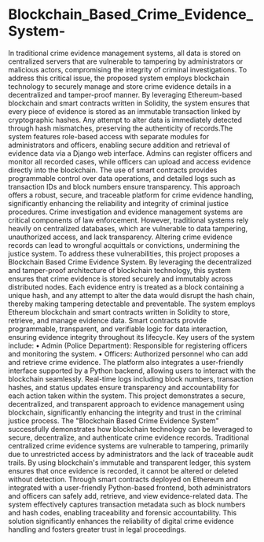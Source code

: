 # Blockchain_Based_Crime_Evidence_System-
In traditional crime evidence management systems, all data is stored on centralized servers that are vulnerable to tampering by administrators or malicious actors, compromising the integrity of criminal investigations. To address this critical issue, the proposed system employs blockchain technology to securely manage and store crime evidence details in a decentralized and tamper-proof manner. By leveraging Ethereum-based blockchain and smart contracts written in Solidity, the system ensures that every piece of evidence is stored as an immutable transaction linked by cryptographic hashes. Any attempt to alter data is immediately detected through hash mismatches, preserving the authenticity of records.The system features role-based access with separate modules for administrators and officers, enabling secure addition and retrieval of evidence data via a Django web interface. Admins can register officers and monitor all recorded cases, while officers can upload and access evidence directly into the blockchain. The use of smart contracts provides programmable control over data operations, and detailed logs such as transaction IDs and block numbers ensure transparency. This approach offers a robust, secure, and traceable platform for crime evidence handling, significantly enhancing the reliability and integrity of criminal justice procedures.
Crime investigation and evidence management systems are critical components of law enforcement. However, traditional systems rely heavily on centralized databases, which are vulnerable to data tampering, unauthorized access, and lack transparency. Altering crime evidence records can lead to wrongful acquittals or convictions, undermining the justice system.
To address these vulnerabilities, this project proposes a Blockchain Based Crime Evidence System. By leveraging the decentralized and tamper-proof architecture of blockchain technology, this system ensures that crime evidence is stored securely and immutably across distributed nodes. Each evidence entry is treated as a block containing a unique hash, and any attempt to alter the data would disrupt the hash chain, thereby making tampering detectable and preventable.
The system employs Ethereum blockchain and smart contracts written in Solidity to store, retrieve, and manage evidence data. Smart contracts provide programmable, transparent, and verifiable logic for data interaction, ensuring evidence integrity throughout its lifecycle.
Key users of the system include:
•	Admin (Police Department): Responsible for registering officers and monitoring the system.
•	Officers: Authorized personnel who can add and retrieve crime evidence.
The platform also integrates a user-friendly interface supported by a Python backend, allowing users to interact with the blockchain seamlessly. Real-time logs including block numbers, transaction hashes, and status updates ensure transparency and accountability for each action taken within the system.
This project demonstrates a secure, decentralized, and transparent approach to evidence management using blockchain, significantly enhancing the integrity and trust in the criminal justice process.
The "Blockchain Based Crime Evidence System" successfully demonstrates how blockchain technology can be leveraged to secure, decentralize, and authenticate crime evidence records. Traditional centralized crime evidence systems are vulnerable to tampering, primarily due to unrestricted access by administrators and the lack of traceable audit trails. By using blockchain's immutable and transparent ledger, this system ensures that once evidence is recorded, it cannot be altered or deleted without detection.
Through smart contracts deployed on Ethereum and integrated with a user-friendly Python-based frontend, both administrators and officers can safely add, retrieve, and view evidence-related data. The system effectively captures transaction metadata such as block numbers and hash codes, enabling traceability and forensic accountability. This solution significantly enhances the reliability of digital crime evidence handling and fosters greater trust in legal proceedings.
